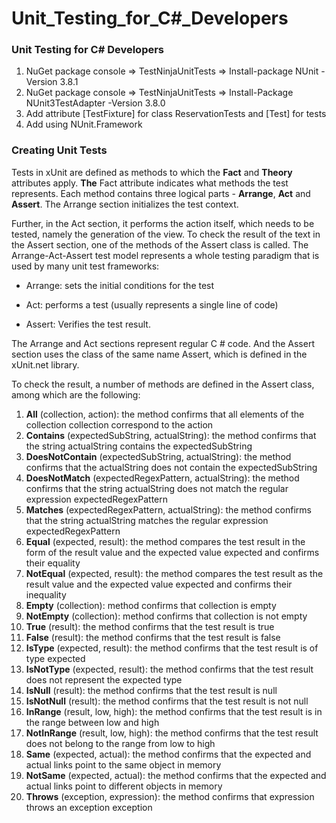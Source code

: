 # Unit_Testing_for_C#_Developers
### Unit Testing for C# Developers

1. NuGet package console => TestNinjaUnitTests => Install-package NUnit -Version 3.8.1
2. NuGet package console => TestNinjaUnitTests => Install-Package NUnit3TestAdapter -Version 3.8.0
3. Add attribute [TestFixture] for class ReservationTests and [Test] for tests
4. Add using NUnit.Framework

### Creating Unit Tests

Tests in xUnit are defined as methods to which the **Fact** and **Theory** attributes apply. **The** Fact attribute indicates what methods the test represents.
Each method contains three logical parts - **Arrange**, **Act** and **Assert**.
The Arrange section initializes the test context.

Further, in the Act section, it performs the action itself, which needs to be tested, namely the generation of the view.
To check the result of the text in the Assert section, one of the methods of the Assert class is called.
The Arrange-Act-Assert test model represents a whole testing paradigm that is used by many unit test frameworks:

- Arrange: sets the initial conditions for the test

- Act: performs a test (usually represents a single line of code)

- Assert: Verifies the test result.

The Arrange and Act sections represent regular C # code. And the Assert section uses the class of the same name Assert, which is defined in the xUnit.net library.

To check the result, a number of methods are defined in the Assert class, among which are the following:

1. **All** (collection, action): the method confirms that all elements of the collection collection correspond to the action
2. **Contains** (expectedSubString, actualString): the method confirms that the string actualString contains the expectedSubString
3. **DoesNotContain** (expectedSubString, actualString): the method confirms that the actualString does not contain the expectedSubString
4. **DoesNotMatch** (expectedRegexPattern, actualString): the method confirms that the string actualString does not match the regular expression expectedRegexPattern
5. **Matches** (expectedRegexPattern, actualString): the method confirms that the string actualString matches the regular expression expectedRegexPattern
6. **Equal** (expected, result): the method compares the test result in the form of the result value and the expected value expected and confirms their equality
7. **NotEqual** (expected, result): the method compares the test result as the result value and the expected value expected and confirms their inequality
8. **Empty** (collection): method confirms that collection is empty
9. **NotEmpty** (collection): method confirms that collection is not empty
10. **True** (result): the method confirms that the test result is true
11. **False** (result): the method confirms that the test result is false
12. **IsType** (expected, result): the method confirms that the test result is of type expected
13. **IsNotType** (expected, result): the method confirms that the test result does not represent the expected type
14. **IsNull** (result): the method confirms that the test result is null
15. **IsNotNull** (result): the method confirms that the test result is not null
16. **InRange** (result, low, high): the method confirms that the test result is in the range between low and high
17. **NotInRange** (result, low, high): the method confirms that the test result does not belong to the range from low to high
18. **Same** (expected, actual): the method confirms that the expected and actual links point to the same object in memory
19. **NotSame** (expected, actual): the method confirms that the expected and actual links point to different objects in memory
20. **Throws** (exception, expression): the method confirms that expression throws an exception exception